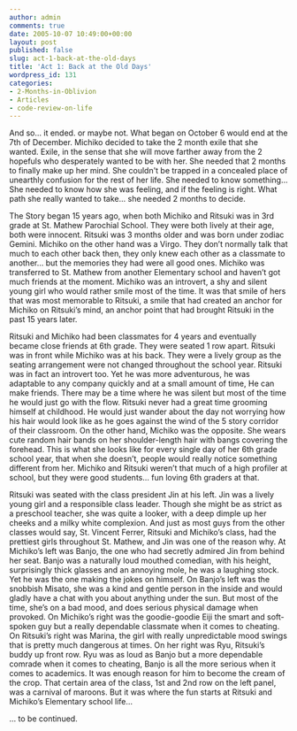 ```yaml
---
author: admin
comments: true
date: 2005-10-07 10:49:00+00:00
layout: post
published: false
slug: act-1-back-at-the-old-days
title: 'Act 1: Back at the Old Days'
wordpress_id: 131
categories:
- 2-Months-in-Oblivion
- Articles
- code-review-on-life
---
```


And so... it ended. or maybe not. What began on October 6 would end at the 7th of December. Michiko decided to take the 2 month exile that she wanted. Exile, in the sense that she will move farther away from the 2 hopefuls who desperately wanted to be with her. She needed that 2 months to finally make up her mind. She couldn't be trapped in a concealed place of unearthly confusion for the rest of her life. She needed to know something... She needed to know how she was feeling, and if the feeling is right. What path she really wanted to take... she needed 2 months to decide.  
  
The Story began 15 years ago, when both Michiko and Ritsuki was in 3rd grade at St. Mathew Parochial School. They were both lively at their age, both were innocent. Ritsuki was 3 months older and was born under zodiac Gemini. Michiko on the other hand was a Virgo. They don’t normally talk that much to each other back then, they only knew each other as a classmate to another… but the memories they had were all good ones. Michiko was transferred to St. Mathew from another Elementary school and haven’t got much friends at the moment. Michiko was an introvert, a shy and silent young girl who would rather smile most of the time. It was that smile of hers that was most memorable to Ritsuki, a smile that had created an anchor for Michiko on Ritsuki’s mind, an anchor point that had brought Ritsuki in the past 15 years later.  
  
Ritsuki and Michiko had been classmates for 4 years and eventually became close friends at 6th grade. They were seated 1 row apart. Ritsuki was in front while Michiko was at his back. They were a lively group as the seating arrangement were not changed throughout the school year. Ritsuki was in fact an introvert too. Yet he was more adventurous, he was adaptable to any company quickly and at a small amount of time, He can make friends. There may be a time where he was silent but most of the time he would just go with the flow. Ritsuki never had a great time grooming himself at childhood. He would just wander about the day not worrying how his hair would look like as he goes against the wind of the 5 story corridor of their classroom. On the other hand, Michiko was the opposite. She wears cute random hair bands on her shoulder-length hair with bangs covering the forehead. This is what she looks like for every single day of her 6th grade school year, that when she doesn’t, people would really notice something different from her. Michiko and Ritsuki weren’t that much of a high profiler at school, but they were good students… fun loving 6th graders at that.  
  
Ritsuki was seated with the class president Jin at his left. Jin was a lively young girl and a responsible class leader. Though she might be as strict as a preschool teacher, she was quite a looker, with a deep dimple up her cheeks and a milky white complexion. And just as most guys from the other classes would say, St. Vincent Ferrer, Ritsuki and Michiko’s class, had the prettiest girls throughout St. Mathew, and Jin was one of the reason why. At Michiko’s left was Banjo, the one who had secretly admired Jin from behind her seat. Banjo was a naturally loud mouthed comedian, with his height, surprisingly thick glasses and an annoying mole, he was a laughing stock. Yet he was the one making the jokes on himself. On Banjo’s left was the snobbish Misato, she was a kind and gentle person in the inside and would gladly have a chat with you about anything under the sun. But most of the time, she’s on a bad mood, and does serious physical damage when provoked. On Michiko’s right was the goodie-goodie Eiji the smart and soft-spoken guy but a really dependable classmate when it comes to cheating. On Ritsuki’s right was Marina, the girl with really unpredictable mood swings that is pretty much dangerous at times. On her right was Ryu, Ritsuki’s buddy up front row. Ryu was as loud as Banjo but a more dependable comrade when it comes to cheating, Banjo is all the more serious when it comes to academics. It was enough reason for him to become the cream of the crop. That certain area of the class, 1st and 2nd row on the left panel, was a carnival of maroons. But it was where the fun starts at Ritsuki and Michiko’s Elementary school life…  
  
… to be continued.
